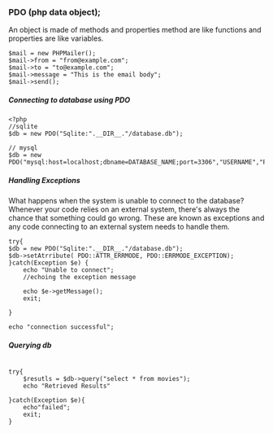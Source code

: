 ### PDO (php data object);

An object is made of methods and properties
method are like functions and properties are like variables.

```
$mail = new PHPMailer();
$mail->from = "from@example.com";
$mail->to = "to@example.com";
$mail->message = "This is the email body";
$mail->send();
```


##### Connecting to database using PDO

```
<?php 
//sqlite
$db = new PDO("Sqlite:".__DIR__."/database.db");

// mysql
$db = new PDO("mysql:host=localhost;dbname=DATABASE_NAME;port=3306","USERNAME","PASSWORD");
```

##### Handling Exceptions

What happens when the system is unable to connect to the database? Whenever your code relies on an external system, there's always the chance that something could go wrong. These are known as exceptions and any code connecting to an external system needs to handle them.

```
try{
$db = new PDO("Sqlite:".__DIR__."/database.db");
$db->setAtrribute( PDO::ATTR_ERRMODE, PDO::ERRMODE_EXCEPTION);
}catch(Exception $e) {
	echo "Unable to connect";
	//echoing the exception message 

	echo $e->getMessage();
	exit;

}

echo "connection successful";

```

##### Querying db 

```

try{
	$resutls = $db->query("select * from movies");
	echo "Retrieved Results"
	
}catch(Exception $e){
	echo"failed";
	exit;
}